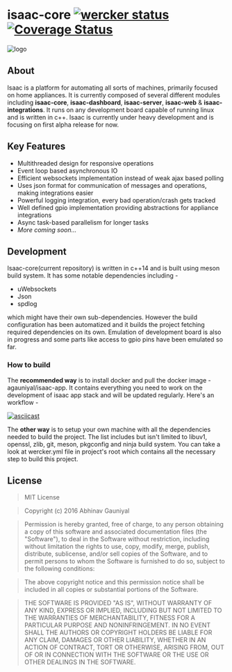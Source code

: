 # isaac-core [![wercker status](https://app.wercker.com/status/800ab4d210bdb25189a893cbf204d1e8/s/master "wercker status")](https://app.wercker.com/project/bykey/800ab4d210bdb25189a893cbf204d1e8) [![Coverage Status](https://coveralls.io/repos/github/agauniyal/isaac-core/badge.svg?branch=HEAD)](https://coveralls.io/github/agauniyal/isaac-core?branch=HEAD)

![logo](https://cloud.githubusercontent.com/assets/7630575/17446369/9f9145ee-5b66-11e6-915c-60aae097dead.png)

## About

Isaac is a platform for automating all sorts of machines, primarily focused on home appliances. It is currently composed of several different modules including **isaac-core**, **isaac-dashboard**, **isaac-server**, **isaac-web** & **isaac-integrations**. It runs on any development board capable of running linux and is written in c++. Isaac is currently under heavy development and is focusing on first alpha release for now.


## Key Features

- Multithreaded design for responsive operations
- Event loop based asynchronous IO
- Efficient websockets implementation instead of weak ajax based polling
- Uses json format for communication of messages and operations, making integrations easier
- Powerful logging integration, every bad operation/crash gets tracked
- Well defined gpio implementation providing abstractions for appliance integrations
- Async task-based parallelism for longer tasks
- *More coming soon...*


## Development
Isaac-core(current repository) is written in c++14 and is built using meson build system. It has some notable dependencies including -
- uWebsockets
- Json
- spdlog

which might have their own sub-dependencies. However the build configuration has been automatized and it builds the project fetching required dependencies on its own. Emulation of development board is also in progress and some parts like access to gpio pins have been emulated so far.

### How to build
The **recommended way** is to install docker and pull the docker image - agauniyal/isaac-app. It contains everything you need to work on the development of isaac app stack and will be updated regularly. Here's an workflow - 

[![asciicast](https://asciinema.org/a/85864.png)](https://asciinema.org/a/85864)

The **other way** is to setup your own machine with all the dependencies needed to build the project. The list includes but isn't limited to libuv1, openssl, zlib, git, meson, pkgconfig and ninja build system. You can take a look at wercker.yml file in project's root which contains all the necessary step to build this project.

## License

>MIT License

>Copyright (c) 2016 Abhinav Gauniyal

>Permission is hereby granted, free of charge, to any person obtaining a copy
of this software and associated documentation files (the "Software"), to deal
in the Software without restriction, including without limitation the rights
to use, copy, modify, merge, publish, distribute, sublicense, and/or sell
copies of the Software, and to permit persons to whom the Software is
furnished to do so, subject to the following conditions:

>The above copyright notice and this permission notice shall be included in all
copies or substantial portions of the Software.

>THE SOFTWARE IS PROVIDED "AS IS", WITHOUT WARRANTY OF ANY KIND, EXPRESS OR
IMPLIED, INCLUDING BUT NOT LIMITED TO THE WARRANTIES OF MERCHANTABILITY,
FITNESS FOR A PARTICULAR PURPOSE AND NONINFRINGEMENT. IN NO EVENT SHALL THE
AUTHORS OR COPYRIGHT HOLDERS BE LIABLE FOR ANY CLAIM, DAMAGES OR OTHER
LIABILITY, WHETHER IN AN ACTION OF CONTRACT, TORT OR OTHERWISE, ARISING FROM,
OUT OF OR IN CONNECTION WITH THE SOFTWARE OR THE USE OR OTHER DEALINGS IN THE
SOFTWARE.
